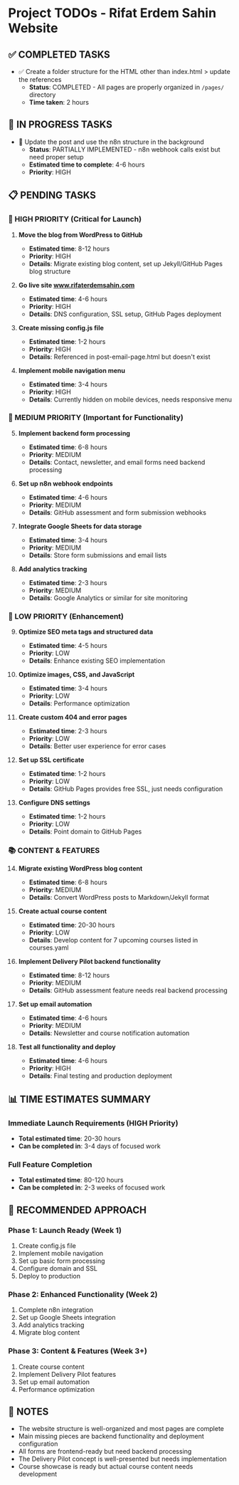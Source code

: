 # Project TODOs - Rifat Erdem Sahin Website

## ✅ COMPLETED TASKS
- ✅ Create a folder structure for the HTML other than index.html > update the references
  - **Status**: COMPLETED - All pages are properly organized in `/pages/` directory
  - **Time taken**: 2 hours

## 🔄 IN PROGRESS TASKS
- 🔄 Update the post and use the n8n structure in the background
  - **Status**: PARTIALLY IMPLEMENTED - n8n webhook calls exist but need proper setup
  - **Estimated time to complete**: 4-6 hours
  - **Priority**: HIGH

## 📋 PENDING TASKS

### 🚀 HIGH PRIORITY (Critical for Launch)
1. **Move the blog from WordPress to GitHub**
   - **Estimated time**: 8-12 hours
   - **Priority**: HIGH
   - **Details**: Migrate existing blog content, set up Jekyll/GitHub Pages blog structure

2. **Go live site www.rifaterdemsahin.com**
   - **Estimated time**: 4-6 hours
   - **Priority**: HIGH
   - **Details**: DNS configuration, SSL setup, GitHub Pages deployment

3. **Create missing config.js file**
   - **Estimated time**: 1-2 hours
   - **Priority**: HIGH
   - **Details**: Referenced in post-email-page.html but doesn't exist

4. **Implement mobile navigation menu**
   - **Estimated time**: 3-4 hours
   - **Priority**: HIGH
   - **Details**: Currently hidden on mobile devices, needs responsive menu

### 🔧 MEDIUM PRIORITY (Important for Functionality)
5. **Implement backend form processing**
   - **Estimated time**: 6-8 hours
   - **Priority**: MEDIUM
   - **Details**: Contact, newsletter, and email forms need backend processing

6. **Set up n8n webhook endpoints**
   - **Estimated time**: 4-6 hours
   - **Priority**: MEDIUM
   - **Details**: GitHub assessment and form submission webhooks

7. **Integrate Google Sheets for data storage**
   - **Estimated time**: 3-4 hours
   - **Priority**: MEDIUM
   - **Details**: Store form submissions and email lists

8. **Add analytics tracking**
   - **Estimated time**: 2-3 hours
   - **Priority**: MEDIUM
   - **Details**: Google Analytics or similar for site monitoring

### 🎨 LOW PRIORITY (Enhancement)
9. **Optimize SEO meta tags and structured data**
   - **Estimated time**: 4-5 hours
   - **Priority**: LOW
   - **Details**: Enhance existing SEO implementation

10. **Optimize images, CSS, and JavaScript**
    - **Estimated time**: 3-4 hours
    - **Priority**: LOW
    - **Details**: Performance optimization

11. **Create custom 404 and error pages**
    - **Estimated time**: 2-3 hours
    - **Priority**: LOW
    - **Details**: Better user experience for error cases

12. **Set up SSL certificate**
    - **Estimated time**: 1-2 hours
    - **Priority**: LOW
    - **Details**: GitHub Pages provides free SSL, just needs configuration

13. **Configure DNS settings**
    - **Estimated time**: 1-2 hours
    - **Priority**: LOW
    - **Details**: Point domain to GitHub Pages

### 📚 CONTENT & FEATURES
14. **Migrate existing WordPress blog content**
    - **Estimated time**: 6-8 hours
    - **Priority**: MEDIUM
    - **Details**: Convert WordPress posts to Markdown/Jekyll format

15. **Create actual course content**
    - **Estimated time**: 20-30 hours
    - **Priority**: LOW
    - **Details**: Develop content for 7 upcoming courses listed in courses.yaml

16. **Implement Delivery Pilot backend functionality**
    - **Estimated time**: 8-12 hours
    - **Priority**: MEDIUM
    - **Details**: GitHub assessment feature needs real backend processing

17. **Set up email automation**
    - **Estimated time**: 4-6 hours
    - **Priority**: MEDIUM
    - **Details**: Newsletter and course notification automation

18. **Test all functionality and deploy**
    - **Estimated time**: 4-6 hours
    - **Priority**: HIGH
    - **Details**: Final testing and production deployment

## 📊 TIME ESTIMATES SUMMARY

### Immediate Launch Requirements (HIGH Priority)
- **Total estimated time**: 20-30 hours
- **Can be completed in**: 3-4 days of focused work

### Full Feature Completion
- **Total estimated time**: 80-120 hours
- **Can be completed in**: 2-3 weeks of focused work

## 🎯 RECOMMENDED APPROACH

### Phase 1: Launch Ready (Week 1)
1. Create config.js file
2. Implement mobile navigation
3. Set up basic form processing
4. Configure domain and SSL
5. Deploy to production

### Phase 2: Enhanced Functionality (Week 2)
1. Complete n8n integration
2. Set up Google Sheets integration
3. Add analytics tracking
4. Migrate blog content

### Phase 3: Content & Features (Week 3+)
1. Create course content
2. Implement Delivery Pilot features
3. Set up email automation
4. Performance optimization

## 📝 NOTES
- The website structure is well-organized and most pages are complete
- Main missing pieces are backend functionality and deployment configuration
- All forms are frontend-ready but need backend processing
- The Delivery Pilot concept is well-presented but needs implementation
- Course showcase is ready but actual course content needs development

